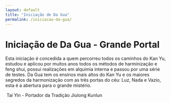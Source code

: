 ```yaml
---
layout: default
title: "Iniciação de Da Gua"
permalink: /iniciacao-da-gua/
---
```


# Iniciação de Da Gua - Grande Portal
 

Esta iniciação é concedida a quem percorreu todos os caminhos do Kan Yu, estudou e aplicou por muitos anos todos os métodos de harminização e feng shui, possui realizações em alquimia interna e passou por uma série de testes. Da Gua tem os ensinos mais altos do Kan Yu e os maiores segredos da harmonização com as três portas do céu: Luz, Nada e Vazio, esta é a abertura para o grande mistério.  

​
Tai Yin - Portador da Tradição Jiulong Kunlun

